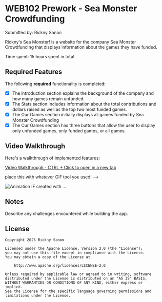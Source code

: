# WEB102 Prework - Sea Monster Crowdfunding
Submitted by: Rickny Sanon

Rickny's Sea Monster! is a website for the company Sea Monster Crowdfunding that displays information about the games they have funded.

Time spent: 15 hours spent in total

## Required Features

The following **required** functionality is completed:

   - [x] The introduction section explains the background of the company and how many games remain unfunded.
   - [x] The Stats section includes information about the total contributions and dollars raised as well as the top two most funded games.
   - [x] The Our Games section initially displays all games funded by Sea Monster Crowdfunding
   - [x] The Our Games section has three buttons that allow the user to display only unfunded games, only funded games, or all games.

## Video Walkthrough

Here's a walkthrough of implemented features:

[Video Walkthrough - CTRL + Click to open in a new tab](https://www.loom.com/share/04f9c957216a491db966742f39b28779)

place this with whatever GIF tool you used! -->

![Animation](https://github.com/user-attachments/assets/543ae5ce-b08b-45c9-af5c-1f01093be71c)
IF created with ...  
<!-- Recommended tools:
[Kap](https://getkap.co/) for macOS
[ScreenToGif](https://www.screentogif.com/) for Windows
[peek](https://github.com/phw/peek) for Linux. -->

## Notes

Describe any challenges encountered while building the app.

## License

    Copyright 2025 Rickny Sanon

    Licensed under the Apache License, Version 2.0 (the "License");
    you may not use this file except in compliance with the License.
    You may obtain a copy of the License at

        http://www.apache.org/licenses/LICENSE-2.0

    Unless required by applicable law or agreed to in writing, software
    distributed under the License is distributed on an "AS IS" BASIS,
    WITHOUT WARRANTIES OR CONDITIONS OF ANY KIND, either express or implied.
    See the License for the specific language governing permissions and
    limitations under the License.
